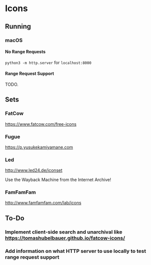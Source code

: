 # Icons

## Running

### macOS

#### No Range Requests

`python3 -m http.server` for `localhost:8000`

#### Range Request Support

TODO.

## Sets

### FatCow

https://www.fatcow.com/free-icons

### Fugue

https://p.yusukekamiyamane.com

### Led

http://www.led24.de/iconset

Use the Wayback Machine from the Internet Archive!

### FamFamFam

http://www.famfamfam.com/lab/icons

## To-Do

### Implement client-side search and unarchival like https://tomashubelbauer.github.io/fatcow-icons/

### Add information on what HTTP server to use locally to test range request support
